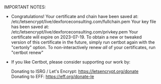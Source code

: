 IMPORTANT NOTES:
 - Congratulations! Your certificate and chain have been saved at:
   /etc/letsencrypt/live/dexforceconsulting.com/fullchain.pem
   Your key file has been saved at:
   /etc/letsencrypt/live/dexforceconsulting.com/privkey.pem
   Your certificate will expire on 2023-07-19. To obtain a new or
   tweaked version of this certificate in the future, simply run
   certbot again with the "certonly" option. To non-interactively
   renew *all* of your certificates, run "certbot renew"
 - If you like Certbot, please consider supporting our work by:

   Donating to ISRG / Let's Encrypt:   https://letsencrypt.org/donate
   Donating to EFF:                    https://eff.org/donate-le